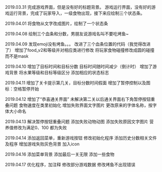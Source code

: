 ﻿2019.03.31
	完成游戏界面，但是没有好的标题背景。
	游戏运行界面，没有好的游戏运行背景，完成了玩家导入，一级食物出现，接下来应绘制三个状态条。

2019.04.01
	将食物从文字改成图片，绘制了一个状态条
	
2019.04.08
	绘制三个血条和分数，男朋友说游戏名叫不要吃烤鱼~

2019.04.09
	发现emoji没有烤鱼。。。
	改进了三个血条位置的代码（我觉得改进了）
	增加了food_v2和等级并对相应类进行修改
	将玩家食物碰撞修改成圆的碰撞而不是mask

2019.04.10
	增加了目标时间和目标分数
	目标时间随时间减少（倒计时）
	增加了游戏背景
	将水果等级和目标等级区分
	添加相应的状态标志
	
2019.04.11
	增加了关卡提示第几关，目标分数时间假面
	增加了暂停控制以及图标：空格暂停开始

2019.04.12
	增加了“恭喜通关界面”
	未解决第二关以后通关界面右下角暂停按钮重叠问题
	食物速度在类里初始化
	增加失败界面文字图片
	更改原来的字体名称，按字体大小命名
	
2019.04.13
	解决暂停按钮重叠问题
	添加失败动物动图
	添加失败原因文字图片
	营养值修改为满足0、100 都为失败

2019.04.14
	添加返回菜单，重新游戏按钮
	修改初始化程序
	添加历史分数相关文件及程序
	增加游戏失败灰色背景
	加入icon
	
2019.04.16
	添加菜单背景
	添加最后一关无限
	添加一些食物
	
2019.04.17
	优化程序，加注释
	修改部分游戏数据
	修改烤鱼不出现错误